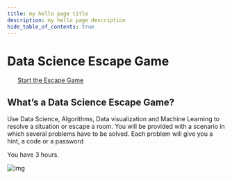 ```yaml
---
title: my hello page title
description: my hello page description
hide_table_of_contents: true
---
```

 

# Data Science Escape Game
 <ul>         
            <a href="https://ekiinofr-prd-wapp-01-hackathon.azurewebsites.net/ 
" >Start the Escape Game</a>
</ul>    

## What’s a Data Science Escape Game?
Use Data Science, Algorithms, Data visualization and Machine Learning to resolve a situation or escape a room. 
You will be provided with a scenario in which several problems have to be solved.
Each problem will give you a hint, a code or a password

You have 3 hours.



![img](../../../static/img/Hack1/cekia.png)

